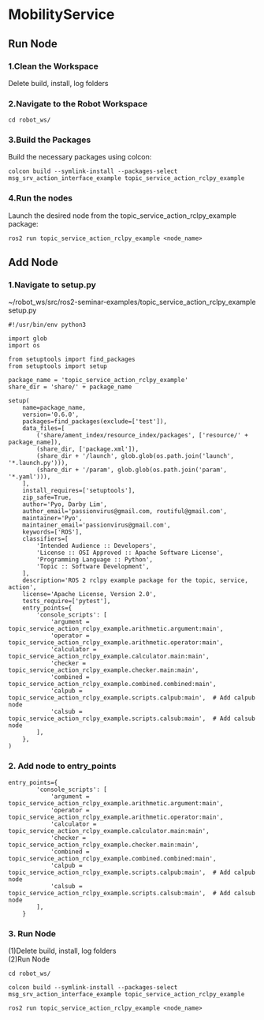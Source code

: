 # MobilityService

## Run Node
### 1.Clean the Workspace
Delete build, install, log folders <br/>

### 2.Navigate to the Robot Workspace
```
cd robot_ws/
```
### 3.Build the Packages 
Build the necessary packages using colcon: <br/>
```
colcon build --symlink-install --packages-select msg_srv_action_interface_example topic_service_action_rclpy_example
```
### 4.Run the nodes 
Launch the desired node from the topic_service_action_rclpy_example package: <br/>
```
ros2 run topic_service_action_rclpy_example <node_name>
```

## Add Node
### 1.Navigate to setup.py

~/robot_ws/src/ros2-seminar-examples/topic_service_action_rclpy_example <br/>
setup.py <br/>
```
#!/usr/bin/env python3

import glob
import os

from setuptools import find_packages
from setuptools import setup

package_name = 'topic_service_action_rclpy_example'
share_dir = 'share/' + package_name

setup(
    name=package_name,
    version='0.6.0',
    packages=find_packages(exclude=['test']),
    data_files=[
        ('share/ament_index/resource_index/packages', ['resource/' + package_name]),
        (share_dir, ['package.xml']),
        (share_dir + '/launch', glob.glob(os.path.join('launch', '*.launch.py'))),
        (share_dir + '/param', glob.glob(os.path.join('param', '*.yaml'))),
    ],
    install_requires=['setuptools'],
    zip_safe=True,
    author='Pyo, Darby Lim',
    author_email='passionvirus@gmail.com, routiful@gmail.com',
    maintainer='Pyo',
    maintainer_email='passionvirus@gmail.com',
    keywords=['ROS'],
    classifiers=[
        'Intended Audience :: Developers',
        'License :: OSI Approved :: Apache Software License',
        'Programming Language :: Python',
        'Topic :: Software Development',
    ],
    description='ROS 2 rclpy example package for the topic, service, action',
    license='Apache License, Version 2.0',
    tests_require=['pytest'],
    entry_points={
        'console_scripts': [
            'argument = topic_service_action_rclpy_example.arithmetic.argument:main',
            'operator = topic_service_action_rclpy_example.arithmetic.operator:main',
            'calculator = topic_service_action_rclpy_example.calculator.main:main',
            'checker = topic_service_action_rclpy_example.checker.main:main',
            'combined = topic_service_action_rclpy_example.combined.combined:main',
            'calpub = topic_service_action_rclpy_example.scripts.calpub:main',  # Add calpub node
            'calsub = topic_service_action_rclpy_example.scripts.calsub:main',  # Add calsub node
        ],
    },
)
```

### 2. Add node to entry_points 
```
entry_points={
        'console_scripts': [
            'argument = topic_service_action_rclpy_example.arithmetic.argument:main',
            'operator = topic_service_action_rclpy_example.arithmetic.operator:main',
            'calculator = topic_service_action_rclpy_example.calculator.main:main',
            'checker = topic_service_action_rclpy_example.checker.main:main',
            'combined = topic_service_action_rclpy_example.combined.combined:main',
            'calpub = topic_service_action_rclpy_example.scripts.calpub:main',  # Add calpub node
            'calsub = topic_service_action_rclpy_example.scripts.calsub:main',  # Add calsub node
        ],
    }
```
### 3. Run Node
(1)Delete build, install, log folders <br/>
(2)Run Node <br/>
```
cd robot_ws/

colcon build --symlink-install --packages-select msg_srv_action_interface_example topic_service_action_rclpy_example

ros2 run topic_service_action_rclpy_example <node_name>
```
